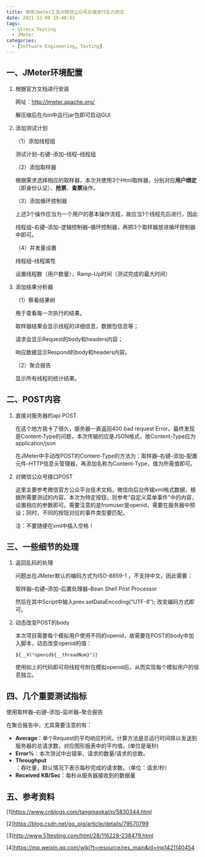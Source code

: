 ```yaml
---
title: 使用Jmeter工具对微信公众号后端进行压力测试
date: 2021-12-08 19:48:53
tags: 
  - Stress Testing
  - JMeter
categories:
  - [Software Engineering, Testing]
---
```


<h2 id="一-jmeter环境配置"><a class="markdownIt-Anchor" href="#一-jmeter环境配置"></a> 一、JMeter环境配置</h2>
<ol>
<li>
<p>根据官方文档进行安装</p>
<p>网址：<a href="http://jmeter.apache.org/" target="_blank" rel="noopener">http://jmeter.apache.org/</a></p>
<p>解压缩后在/bin中运行jar包即可启动GUI</p>
</li>
<li>
<p>添加测试计划</p>
<p>（1）添加线程组</p>
<p>测试计划–右键–添加–线程–线程组</p>
<p>（2）添加取样器</p>
<p>根据需求选择相应的取样器，本次共使用3个Html取样器，分别对应<strong>用户绑定</strong>（即身份认证）、<strong>抢票</strong>、<strong>查票</strong>操作。</p>
<p>（3）添加循环控制器</p>
<p>上述3个操作应当为一个用户的基本操作流程，故应当1个线程先后进行，因此</p>
<p>线程组–右键–添加–逻辑控制器–循环控制器，再把3个取样器放进循环控制器中即可。</p>
<p>（4）并发量设置</p>
<p>线程组–线程属性</p>
<p>设置线程数（用户数量），Ramp-Up时间（测试完成的最大时间）</p>
</li>
<li>
<p>添加结果分析器</p>
<p>（1）察看结果树</p>
<p>用于查看每一次执行的结果。</p>
<p>取样器结果会显示线程的详细信息，数据包信息等；</p>
<p>请求会显示Request的body和headers内容；</p>
<p>响应数据显示Respond的body和headers内容。</p>
<p>（2）聚合报告</p>
<p>显示所有线程的统计结果。</p>
</li>
</ol>
<h2 id="二-post内容"><a class="markdownIt-Anchor" href="#二-post内容"></a> 二、POST内容</h2>
<ol>
<li>
<p>直接对服务器的api POST</p>
<p>在这个地方我卡了很久，服务器一直返回400 bad request Error。最终发现是Content-Type的问题，本次传输的应是JSON格式，故Content-Type应为application/json</p>
<p>在JMeter中手动改POST的Content-Type的方法为：取样器–右键–添加–配置元件–HTTP信息头管理器，再添加名称为Content-Type，值为所需值即可。</p>
</li>
<li>
<p>对微信公众号接口POST</p>
<p>这里主要参考微信官方公众平台技术文档，微信向后台传输xml格式数据，根据所需要测试的内容，本次为特定按钮，则参考“自定义菜单事件”中的内容，设置相应的参数即可。需要注意的是fromuser是openid，需要在服务器中预设；同时，不同的按钮对应的事件类型要匹配。</p>
<p>注：不要随便在xml中插入空格！</p>
</li>
</ol>
<h2 id="三-一些细节的处理"><a class="markdownIt-Anchor" href="#三-一些细节的处理"></a> 三、一些细节的处理</h2>
<ol>
<li>
<p>返回乱码的处理</p>
<p>问题出在JMeter默认的编码方式为ISO-8859-1 ，不支持中文，因此需要：</p>
<p>取样器–右键–添加–后置处理器–Bean Shell Post Processor</p>
<p>然后在其中Script中输入prev.setDataEncoding(“UTF-8”); 改变编码方式即可。</p>
</li>
<li>
<p>动态改变POST的body</p>
<p>本次项目需要每个模拟用户使用不同的openid，故需要在POST的body中加入脚本，动态改变openid的值：</p>
<p><code>${__V(&quot;openid${__threadNum}&quot;)}</code></p>
<p>使用如上的代码即可将线程号附在模拟openid后，从而实现每个模拟用户的信息独立。</p>
</li>
</ol>
<h2 id="四-几个重要测试指标"><a class="markdownIt-Anchor" href="#四-几个重要测试指标"></a> 四、几个重要测试指标</h2>
<p>使用取样器–右键–添加–监听器–聚合报告</p>
<p>在聚合报告中，尤其需要注意的有：</p>
<ul>
<li><strong>Average</strong>：单个Request的平均响应时间，计算方法是总运行时间除以发送到服务器的总请求数，对应图形报表中的平均值。(单位是毫秒)</li>
<li><strong>Error%</strong>：本次测试中出错率，请求的数量/请求的总数。</li>
<li><strong>Throughput</strong>：吞吐量，默认情况下表示每秒完成的请求数。（单位：请求/秒）</li>
<li><strong>Received</strong> <strong>KB/Sec</strong>：每秒从服务器接收到的数据量</li>
</ul>
<h2 id="五-参考资料"><a class="markdownIt-Anchor" href="#五-参考资料"></a> 五、参考资料</h2>
<p>[1]<a href="https://www.cnblogs.com/tangmaokai/p/5830344.html" target="_blank" rel="noopener">https://www.cnblogs.com/tangmaokai/p/5830344.html</a></p>
<p>[2]<a href="https://blog.csdn.net/go_pig/article/details/79570799" target="_blank" rel="noopener">https://blog.csdn.net/go_pig/article/details/79570799</a></p>
<p>[3]<a href="http://www.51testing.com/html/28/116228-238479.html" target="_blank" rel="noopener">http://www.51testing.com/html/28/116228-238479.html</a></p>
<p>[4]<a href="https://mp.weixin.qq.com/wiki?t=resource/res_main&amp;id=mp1421140454" target="_blank" rel="noopener">https://mp.weixin.qq.com/wiki?t=resource/res_main&amp;id=mp1421140454</a></p>

